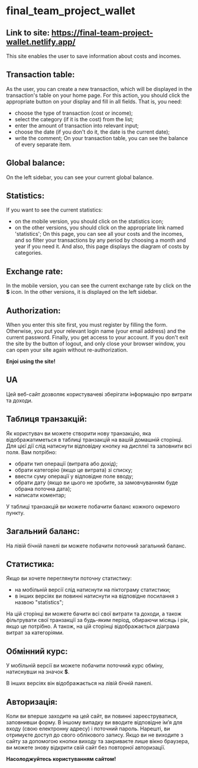 # final_team_project_wallet

Link to site: <https://final-team-project-wallet.netlify.app/>
--------------------------------------------------------------
This site enables the user to save information about costs and incomes.  
    
Transaction table:
------------------
As the user, you can create a new transaction, which will be displayed in the transaction's table on your home page. For this action, you should click the appropriate button on your display and fill in all fields. That is,  you need:
* choose the type of transaction (cost or income);
* select the category (if it is the cost) from the list;
* enter the amount of transaction into relevant input;
* choose the date (if you don't do it, the date is the current date);
* write the comment;
On your transaction table, you can see the balance of every separate item. 

Global balance:
--------------
On the left sidebar, you can see your current global balance.

Statistics:
-----------
If you want to see the current statistics: 
* on the mobile version, you should click on the statistics icon;
* on the other versions, you should click on the appropriate link named 'statistics';
On this page, you can see all your costs and the incomes, and so filter your transactions by any period by choosing a month and year if you need it. And also, this page displays the diagram of costs by categories. 

Exchange rate:
--------------
In the mobile version, you can see the current exchange rate by click on the **$** icon. In the other versions, it is displayed on the left sidebar. 

Authorization:
--------------
When you enter this site first, you must register by filling the form. Otherwise, you put your relevant login name (your email address) and the current password. Finally, you get access to your account. If you don't exit the site by the button of logout, and only close your browser window, you can open your site again without re-authorization. 

**Enjoi using the site!**

UA
--
Цей веб-сайт дозволяє користувачеві зберігати інформацію про витрати та доходи.

Таблиця транзакцій:
-------------------
Як користувач ви можете створити нову транзакцію, яка відображатиметься в таблиці транзакцій на вашій домашній сторінці. Для цієї дії слід натиснути відповідну кнопку на дисплеї та заповнити всі поля. Вам потрібно:
* обрати тип операції (витрата або дохід);
* обрати категорію (якщо це витрата) зі списку;
* ввести суму операції у відповідне поле вводу;
* обрати дату (якщо ви цього не зробите, за замовчуванням буде обрана поточна дата);
* написати коментар;

У таблиці транзакцій ви можете побачити баланс кожного окремого пункту.

Загальний баланс:
------------------
На лівій бічній панелі ви можете побачити поточний загальний баланс.

Статистика:
-----------
Якщо ви хочете переглянути поточну статистику:
* на мобільній версії слід натиснути на піктограму статистики;
* в інших версіях ви повинні натиснути на відповідне посилання з назвою "statistics";

На цій сторінці ви можете бачити всі свої витрати та доходи, а також фільтрувати свої транзакції за будь-яким період, обираючи місяць і рік, якщо це потрібно. А також, на цій сторінці відображається діаграма витрат за категоріями.

Обмінний курс:
--------------
У мобільній версії ви можете побачити поточний курс обміну, натиснувши на значок **$**.

В інших версіях він відображається на лівій бічній панелі.

Авторизація:
------------
Коли ви вперше заходите на цей сайт, ви повинні зареєструватися, заповнивши форму. В іншому випадку ви вводите відповідне ім’я для входу (свою електронну адресу) і поточний пароль. Нарешті, ви отримуєте доступ до свого облікового запису. Якщо ви не виходите з сайту за допомогою кнопки виходу та закриваєте лише вікно браузера, ви можете знову відкрити свій сайт без повторної авторизації.

**Насолоджуйтесь користуванням сайтом!**

